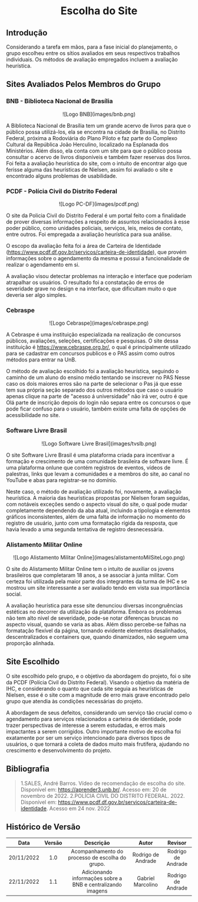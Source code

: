 <h1 align="center">Escolha do Site</h1>

## Introdução
Considerando a tarefa em mãos, para a fase inicial do planejamento, o grupo escolheu entre os sítios avaliados em seus respectivos trabalhos individuais. Os métodos
de avaliação empregados incluem a avaliação heurística.

## Sites Avaliados Pelos Membros do Grupo

### BNB - Biblioteca Nacional de Brasília

<center>
    ![Logo BNB](images/bnb.png)
</center>

A Biblioteca Nacional de Brasília tem um grande acervo de livros para que o público possa utilizá-los, ela se encontra na cidade de Brasília, no Distrito Federal, próxima a Rodoviária do Plano Piloto e faz parte do Complexo Cultural da República João Herculino, localizado na Esplanada dos Ministérios.
Além disso, ela conta com um site para que o público possa consultar o acervo de livros disponíveis e também fazer reservas dos livros. Foi feita a avaliação heurística do site, com o intuito de encontrar algo que ferisse alguma das heurísticas de Nielsen, assim foi avaliado o site  e encontrado alguns problemas de usabilidade.


### PCDF - Polícia Civil do Distrito Federal

<center>
    ![Logo PC-DF](images/pcdf.png)
</center>

O site da Policia Civil do Distrito Federal é um portal feito com a finalidade de prover diversas informações a respeito de assuntos relacionados à esse poder público, como unidades policiais, serviços, leis, meios de contato, entre outros. Foi empregada a avaliação heurística para sua análise.

O escopo da avaliação feita foi a área de Carteira de Identidade (https://www.pcdf.df.gov.br/servicos/carteira-de-identidade), que provém informações sobre o agendamento da mesma e possui a funcionalidade de realizar o agendamento em si.

A avaliação visou detectar problemas na interação e interface que poderiam atrapalhar os usuários. O resultado foi a constatação de erros de severidade grave no design e na interface, que dificultam muito o que deveria ser algo simples.


### Cebraspe  

<center>
    ![Logo Cebraspe](images/cebraspe.png)
</center>

A Cebraspe é uma instituição especializada na realização de concursos públicos, avaliações, seleções, certificações e pesquisas.
O site dessa instituição é https://www.cebraspe.org.br/, o qual é principalmente utilizado para se cadastrar em concursos publicos e o PAS assim como outros métodos para entrar na UnB. 

O método de avaliação escolhido foi a avaliação heurística, seguindo o caminho de um aluno do ensino médio tentando se inscrever no PAS 
Nesse caso os dois maiores erros são na parte de selecionar o Pas já que esse tem sua própria seção separado dos outros métodos que caso o usuário apenas clique na parte de "acesso á universidade" não irá ver, outro é que Olá parte de inscrição depois do login não separa entre os concursos o que pode ficar confuso para o usuário, também existe uma falta de opções de acessibilidade no site.


### Software Livre Brasil

<center>
    ![Logo Software Livre Brasil](images/tvslb.png)
</center>

O site Software Livre Brasil é uma plataforma criada para incentivar a formação e crescimento de uma comunidade brasileira de software livre. É uma plataforma onlune
que contém registros de eventos, vídeos de palestras, links que levam a comunidades e a membros do site, ao canal no YouTube e abas para registrar-se no domínio.

Neste caso, o método de avaliação utilizado foi, novamente, a avaliação heurística. A maioria das heurísticas propostas por Nielsen foram seguidas, com notáveis exceções sendo o aspecto visual do site, o qual pode mudar completamente dependendo da aba atual, incluindo a tipologia e elementos gráficos inconsistentes, além de uma falta de informação no momento do registro de usuário, junto com uma formatação rígida da resposta, que havia levado a uma segunda tentativa de registro desnecessária.

### Alistamento Militar Online

<center>
    ![Logo Alistamento Militar Online](images/alistamentoMilSiteLogo.png)
</center>

O site do Alistamento Militar Online tem o intuito de auxiliar os jovens brasileiros que completaram 18 anos, a se associar à junta militar. Com certeza foi utilizada pela maior parte dos integrantes da turma de IHC e se mostrou um site interessante a ser avaliado tendo em vista sua importância social. 

A avaliação heurística para esse site denunciou diversas incongruências estéticas no decorrer da utilização da plataforma. Embora os problemas não tem alto nivel de severidade, pode-se notar diferenças bruscas no aspecto visual, quando se varia as abas. Além disso percebe-se falhas na formatação flexível da página, tornando evidente elementos desalinhados, descentralizados e containers que, quando dinamizados, não seguem uma proporção alinhada. 

## Site Escolhido
O site escolhido pelo grupo, e o objetivo da abordagem do projeto, foi o site da PCDF (Polícia Civil do Distrito Federal). Visando o objetivo da matéria de IHC, e considerando o quanto que cada site seguia as heurísticas de Nielsen, esse é o site com a magnitude de erro mais grave encontrado pelo grupo que atendia às condições necessárias do projeto.

A abordagem de seus defeitos, considerando um serviço tão crucial como o agendamento para serviços relacionados a carteira de identidade, pode trazer perspectivas de interesse a serem estudadas, e erros mais impactantes a serem corrigidos. Outro importante motivo de escolha foi exatamente por ser um serviço intencionado para diversos tipos de usuários, o que tornará a coleta de dados muito mais frutífera, ajudando no crescimento e desenvolvimento do projeto.

## Bibliografia

> 1.SALES, André Barros. Vídeo de recomendação de escolha do site. Disponível em: <https://aprender3.unb.br/>. Acesso em: 20 de novembro de 2022.
> 2.POLÍCIA CIVIL DO DISTRITO FEDERAL. 2022. Disponível em: https://www.pcdf.df.gov.br/servicos/carteira-de-identidade. Acesso em 24 nov. 2022

## Histórico de Versão

|    Data    | Versão |                          Descrição                          |       Autor        | Revisor |
| :--------: | :----: | :---------------------------------------------------------: | :----------------: | :-----: |
| 20/11/2022 |  1.0   |       Acompanhamento do processo de escolha do grupo.       | Rodrigo de Andrade | Rodrigo de Andrade |
| 22/11/2022 |  1.1   | Adicionando informações sobre a BNB e centralizando imagens | Gabriel Marcolino  | Rodrigo de Andrade |



